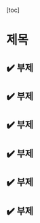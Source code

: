 [toc]

# 제목

## :heavy_check_mark: 부제








## :heavy_check_mark: 부제








## :heavy_check_mark: 부제








## :heavy_check_mark: 부제














## :heavy_check_mark: 부제














## :heavy_check_mark: 부제

















